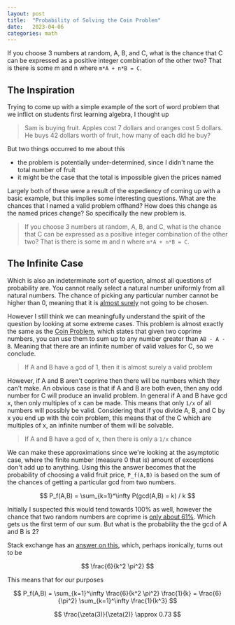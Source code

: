```yaml
---
layout: post
title:  "Probability of Solving the Coin Problem"
date:   2023-04-06
categories: math
---
```


If you choose 3 numbers at random, A, B, and C, what is the chance that C can be expressed as a positive integer combination of the other two? That is there is some m and n where `m*A + n*B = C`.

## The Inspiration

Trying to come up with a simple example of the sort of word problem that we inflict on students first learning algebra, I thought up

> Sam is buying fruit. Apples cost 7 dollars and oranges cost 5 dollars. He buys 42 dollars worth of fruit, how many of each did he buy?

But two things occurred to me about this
- the problem is potentially under-determined, since I didn't name the total number of fruit
- it might be the case that the total is impossible given the prices named

Largely both of these were a result of the expediency of coming up with a basic example, but this implies some interesting questions. What are the chances that I named a valid problem offhand? How does this change as the named prices change? So specifically the new problem is.

> If you choose 3 numbers at random, A, B, and C, what is the chance that C can be expressed as a positive integer combination of the other two? That is there is some m and n where `m*A + n*B = C`.

## The Infinite Case

Which is also an indeterminate sort of question, almost all questions of probability are. You cannot really select a natural number uniformly from all natural numbers. The chance of picking any particular number cannot be higher than 0, meaning that it is [almost surely](https://en.wikipedia.org/wiki/Almost_surely) not going to be chosen. 

However I still think we can meaningfully understand the spirit of the question by looking at some extreme cases. This problem is almost exactly the same as the [Coin Problem](https://en.wikipedia.org/wiki/Coin_problem), which states that given two coprime numbers, you can use them to sum up to any number greater than `AB - A - B`. Meaning that there are an infinite number of valid values for C, so we conclude.

> If A and B have a gcd of 1, then it is almost surely a valid problem

However, if A and B aren't coprime then there will be numbers which they can't make. An obvious case is that if A and B are both even, then any odd number for C will produce an invalid problem. In general if A and B have gcd x, then only multiples of x can be made. This means that only `1/x` of all numbers will possibly be valid. Considering that if you divide A, B, and C by x you end up with the coin problem, this means that of the C which are multiples of x, an infinite number of them will be solvable. 

> If A and B have a gcd of x, then there is only a `1/x` chance

We can make these approximations since we're looking at the asymptotic case, where the finite number (measure 0 that is) amount of exceptions don't add up to anything. Using this the answer becomes that the probability of choosing a valid fruit price, `P_f(A,B)` is based on the sum of the chances of getting a particular gcd from two numbers.

$$ P_f(A,B) = \sum_{k=1}^\infty P(gcd(A,B) = k) / k $$

Initially I suspected this would tend towards 100% as well, however the chance that two random numbers are coprime is [only about 61%](https://en.wikipedia.org/wiki/Coprime_integers#Probability_of_coprimality). Which gets us the first term of our sum. But what is the probability the the gcd of A and B is 2?

Stack exchange has an [answer on this](https://math.stackexchange.com/questions/39665/given-2-randomly-chosen-integers-x-y-what-is-pk-gcdx-y), which, perhaps ironically, turns out to be 

$$ \frac{6}{k^2 \pi^2} $$

This means that for our purposes

$$ P_f(A,B) = \sum_{k=1}^\infty \frac{6}{k^2 \pi^2} \frac{1}{k} = \frac{6}{\pi^2} \sum_{k=1}^\infty \frac{1}{k^3} $$

$$ \frac{\zeta(3)}{\zeta(2)} \approx 0.73 $$

